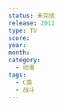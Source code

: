 ```yaml
---
status: 未完成
release: 2012
type: TV
score:
year:
month:
category:
  - 动漫
tags:
  - C类
  - 战斗
---
```

